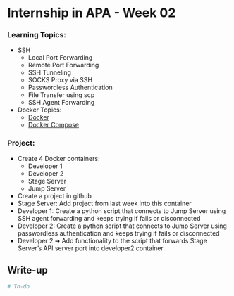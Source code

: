 # Internship in APA - Week 02
### Learning Topics:
- SSH
  - Local Port Forwarding
  - Remote Port Forwarding
  - SSH Tunneling
  - SOCKS Proxy via SSH
  - Passwordless Authentication
  - File Transfer using scp
  - SSH Agent Forwarding
- Docker Topics:
  - [Docker](https://www.youtube.com/watch?v=SXwC9fSwct8)
  - [Docker Compose](https://www.youtube.com/watch?v=SXwC9fSwct8)

### Project:
- Create 4 Docker containers:
  - Developer 1
  - Developer 2
  - Stage Server
  - Jump Server
- Create a project in github
- Stage Server: Add project from last week into this container
- Developer 1: Create a python script that connects to Jump Server using SSH agent forwarding and keeps trying if fails or disconnected
- Developer 2: Create a python script that connects to Jump Server using passwordless authentication and keeps trying if fails or disconnected
- Developer 2 ➜ Add functionality to the script that forwards Stage Server’s API server port into developer2 container


## Write-up
```bash
# To-do
```